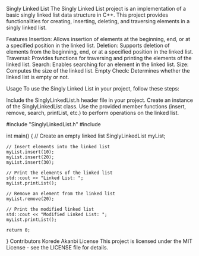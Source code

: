 
Singly Linked List
The Singly Linked List project is an implementation of a basic singly linked list data structure in C++. 
This project provides functionalities for creating, inserting, deleting, and traversing elements in a singly linked list.

Features
Insertion: Allows insertion of elements at the beginning, end, or at a specified position in the linked list.
Deletion: Supports deletion of elements from the beginning, end, or at a specified position in the linked list.
Traversal: Provides functions for traversing and printing the elements of the linked list.
Search: Enables searching for an element in the linked list.
Size: Computes the size of the linked list.
Empty Check: Determines whether the linked list is empty or not.

Usage
To use the Singly Linked List in your project, follow these steps:

Include the SinglyLinkedList.h header file in your project.
Create an instance of the SinglyLinkedList class.
Use the provided member functions (insert, remove, search, printList, etc.) to perform operations on the linked list.

#include "SinglyLinkedList.h"
#include <iostream>

int main() {
    // Create an empty linked list
    SinglyLinkedList myList;

    // Insert elements into the linked list
    myList.insert(10);
    myList.insert(20);
    myList.insert(30);

    // Print the elements of the linked list
    std::cout << "Linked List: ";
    myList.printList();

    // Remove an element from the linked list
    myList.remove(20);

    // Print the modified linked list
    std::cout << "Modified Linked List: ";
    myList.printList();

    return 0;
}
Contributors
Korede Akanbi
License
This project is licensed under the MIT License - see the LICENSE file for details.
